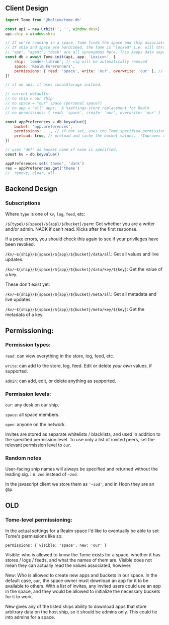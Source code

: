 ## Client Design

```js
import Tome from '@holium/tome-db'

const api = new Urbit('', '', window.desk)
api.ship = window.ship

// If we're running in a space, Tome finds the space and ship associated and sets those by default.
// If ship and space are hardcoded, the Tome is "locked" i.e. will throw an error if changed to outside the correct space. (maybe useful for DAO tools?)
// "app", "agent", "desk" are all synonymous here. This keeps data separate from other applications / desks.  If not set, it's a "free-for-all" a la Settings Store.
const db = await Tome.init(api, app: 'Lexicon', {
    ship: 'lomder-librun', // sig will be automatically removed
    space: 'Realm Forerunners',
    permissions: { read: 'space', write: 'our', overwrite: 'our' }, // this is just a default to use for subclasses.  It's not persisted in Urbit.
})

// if no api, it uses localStorage instead.

// current defaults:
// no ship = our ship
// no space = "our" space (personal space?)
// no app = "all" apps.  A %settings-store replacement for Realm
// no permissions: { read: 'space', create: 'our', overwrite: 'our' }

const appPreferences = db.keyvalue({
    bucket: 'app.preferences',
    permissions: ..., // if not set, uses the Tome specified permissions
    preload: true, // preload and cache the bucket values.  (Improves response time.)
})

// uses 'def' as bucket name if none is specified.
const kv = db.keyvalue()

appPreferences.set('theme', 'dark')
res = appPreferences.get('theme')
//  remove, clear, all..
```

## Backend Design

### Subscriptions

Where `type` is one of `kv`, `log`, `feed`, etc:

`/${type}/${space}/${app}/${bucket}/perm`: Get whether you are a writer and/or admin.
NACK if can't read. Kicks after the first response.

If a poke errors, you should check this again to see if your privileges have been revoked.

`/kv/~${ship}/${space}/${app}/${bucket}/data/all`: Get all values and live updates.

`/kv/~${ship}/${space}/${app}/${bucket}/data/key/${key}`: Get the value of a key.

These don't exist yet:

`/kv/~${ship}/${space}/${app}/${bucket}/meta/all`: Get all metadata and live updates.

`/kv/~${ship}/${space}/${app}/${bucket}/meta/key/${key}`: Get the metadata of a key.

## Permissioning:

### Permission types:

`read`: can view everything in the store, log, feed, etc.

`write`: can add to the store, log, feed. Edit or delete _your own_ values, if supported.

`admin`: can add, edit, or delete anything as supported.

### Permission levels:

`our`: any desk on our ship.

`space`: all space members.

`open`: anyone on the network.

Invites are stored as separate whitelists / blacklists, and used in addition to the specified permission level.
To use only a list of invited peers, set the relevant permission level to `our`.

### Random notes

User-facing ship names will always be specified and returned without the leading sig. i.e. `zod` instead of `~zod`.

In the javascript client we store them as `'~zod'`, and in Hoon they are an @p.

## OLD

### Tome-level permissioning:

In the actual settings for a Realm space I'd like to eventually be able to set Tome's permissions like so:

`permissions: { visible: 'space', new: 'our' }`

Visible: who is allowed to know the Tome exists for a space, whether it has stores / logs / feeds, and what the names of them are. Visible does not mean they can actually read the values associated, however.

New: Who is allowed to create new apps and buckets in our space. In the default case, `our`, the space owner must download an app for it to be available to others. With a list of invites, any invited users could use an app in the space, and they would be allowed to initialize the necessary buckets for it to work.

New gives any of the listed ships ability to download apps that store arbitrary data on the host ship, so it should be admins only. This could tie into admins for a space.
